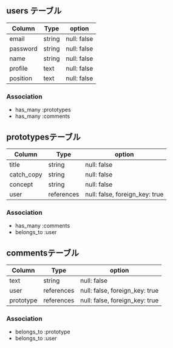 ## users テーブル

| Column   | Type   | option      |
| -------- | ------ | ----------- |
| email    | string | null: false |
| password | string | null: false |
| name     | string | null: false |
| profile  | text   | null: false |
| position | text   | null: false |

### Association
- has_many :prototypes
- has_many :comments

## prototypesテーブル

| Column     | Type       | option                         |
| ---------- | ---------- | ------------------------------ |
| title      | string     | null: false                    |
| catch_copy | string     | null: false                    |
| concept    | string     | null: false                    |
| user       | references | null: false, foreign_key: true |

### Association
- has_many   :comments
- belongs_to :user

## commentsテーブル

| Column     | Type       | option                         |
| ---------- | ---------- | ------------------------------ |
| text       | string     | null: false                    |
| user       | references | null: false, foreign_key: true |
| prototype  | references | null: false, foreign_key: true |

### Association
- belongs_to :prototype
- belongs_to :user

